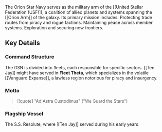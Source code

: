 The Orion Star Navy serves as the military arm of the [[United Stellar Federation (USF)]], a coalition of allied planets and systems spanning the [[Orion Arm]] of the galaxy. Its primary mission includes: Protecting trade routes from piracy and rogue factions. Maintaining peace across member systems. Exploration and securing new frontiers. 

## Key Details

### Command Structure

The OSN is divided into fleets, each responsible for specific sectors. [[Ten Jay]] might have served in **Fleet Theta**, which specializes in the volatile [[Vanguard Expanse]], a lawless region notorious for piracy and insurgency. 

### Motto

> [!quote] 
> "Ad Astra Custodimus" ("We Guard the Stars") 

### Flagship Vessel

The S.S. Resolute, where [[Ten Jay]] served during his early years.